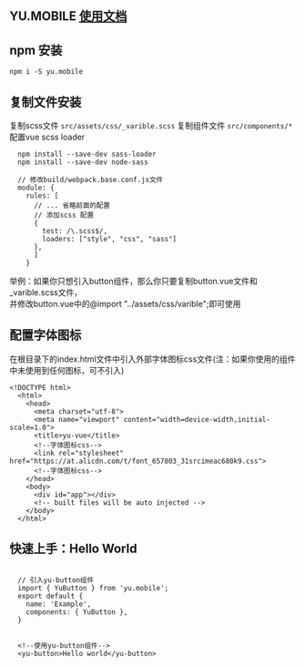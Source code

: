 
YU.MOBILE [使用文档](http://mobile.yurencloud.com)
---
## npm 安装
~~~
npm i -S yu.mobile
~~~

## 复制文件安装
复制scss文件 `src/assets/css/_varible.scss`
复制组件文件 `src/components/*`
配置vue scss loader   
~~~
  npm install --save-dev sass-loader
  npm install --save-dev node-sass
~~~   
~~~
  // 修改build/webpack.base.conf.js文件
  module: {
    rules: [
      // ... 省略前面的配置
      // 添加scss 配置
      {
        test: /\.scss$/,
        loaders: ["style", "css", "sass"]
      },
      ]
    }
~~~
举例：如果你只想引入button组件，那么你只要复制button.vue文件和_varible.scss文件，  
并修改button.vue中的@import "../assets/css/varible";即可使用  


## 配置字体图标
在根目录下的index.html文件中引入外部字体图标css文件(注：如果你使用的组件中未使用到任何图标，可不引入)
~~~
<!DOCTYPE html>
  <html>
    <head>
      <meta charset="utf-8">
      <meta name="viewport" content="width=device-width,initial-scale=1.0">
      <title>yu-vue</title>
      <!--字体图标css-->
      <link rel="stylesheet" href="https://at.alicdn.com/t/font_657803_31srcimeac680k9.css">
      <!--字体图标css-->
    </head>
    <body>
      <div id="app"></div>
      <!-- built files will be auto injected -->
    </body>
  </html>
~~~

## 快速上手：Hello World
~~~

  // 引入yu-button组件
  import { YuButton } from 'yu.mobile';
  export default {
    name: 'Example',
    components: { YuButton },
  }
      
~~~
~~~
  <!--使用yu-button组件-->
  <yu-button>Hello world</yu-button>
~~~
